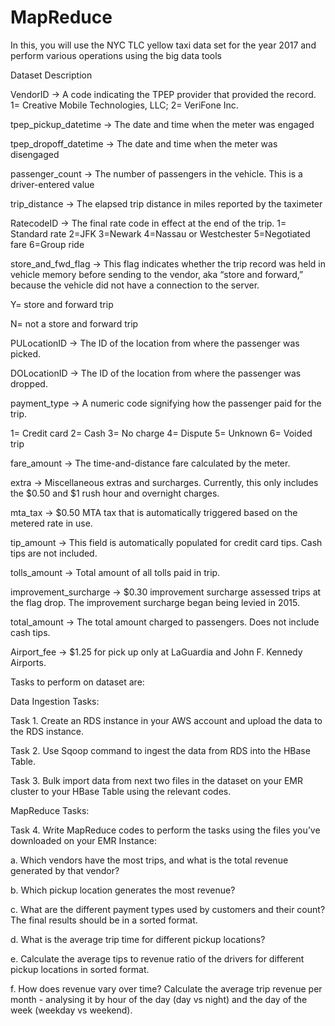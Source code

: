 # MapReduce
In this, you will use the NYC TLC yellow taxi data set for the year 2017 and perform various operations using the big data tools

Dataset Description


VendorID ->	A code indicating the TPEP provider that provided the record. 1= Creative Mobile Technologies, LLC; 2= VeriFone Inc.

tpep_pickup_datetime ->	The date and time when the meter was engaged

tpep_dropoff_datetime ->	The date and time when the meter was disengaged

passenger_count ->	The number of passengers in the vehicle. This is a driver-entered value

trip_distance ->	The elapsed trip distance in miles reported by the taximeter

RatecodeID	-> The final rate code in effect at the end of the trip.
1= Standard rate
2=JFK
3=Newark
4=Nassau or Westchester
5=Negotiated fare 6=Group ride

store_and_fwd_flag -> 	This flag indicates whether the trip record was held in vehicle memory before sending to the vendor, aka “store and forward,” because the vehicle did not have a connection to the server.

Y= store and forward trip

N= not a store and forward trip

PULocationID ->	The ID of the location from where the passenger was picked.

DOLocationID ->	The ID of the location from where the passenger was dropped.

payment_type -> A numeric code signifying how the passenger paid for the trip.

1= Credit card
2= Cash
3= No charge
4= Dispute
5= Unknown
6= Voided trip

fare_amount ->	The time-and-distance fare calculated by the meter.

extra -> Miscellaneous extras and surcharges. Currently, this only includes the $0.50 and $1 rush hour and overnight charges.

mta_tax ->	$0.50 MTA tax that is automatically triggered based on the metered rate in use.

tip_amount -> This field is automatically populated for credit card tips. Cash tips are not included.

tolls_amount -> Total amount of all tolls paid in trip.

improvement_surcharge -> $0.30 improvement surcharge assessed trips at the flag drop. The improvement surcharge began being levied in 2015.

total_amount ->	The total amount charged to passengers. Does not include cash tips.

Airport_fee -> $1.25 for pick up only at LaGuardia and John F. Kennedy Airports.

Tasks to perform on dataset are:

Data Ingestion Tasks:

Task 1. Create an RDS instance in your AWS account and upload the data to the RDS instance.
 
Task 2. Use Sqoop command to ingest the data from RDS into the HBase Table.

Task 3. Bulk import data from next two files in the dataset on your EMR cluster to your HBase Table using the relevant codes.

MapReduce Tasks:

Task 4. Write MapReduce codes to perform the tasks using the files you’ve downloaded on your EMR Instance:

a. Which vendors have the most trips, and what is the total revenue generated by that vendor?
 
b. Which pickup location generates the most revenue? 
 
c. What are the different payment types used by customers and their count? The final results should be in a sorted format.
 
d. What is the average trip time for different pickup locations?
 
e. Calculate the average tips to revenue ratio of the drivers for different pickup locations in sorted format.
 
f. How does revenue vary over time? Calculate the average trip revenue per month - analysing it by hour of the day (day vs night) and the day of the week (weekday vs weekend).
